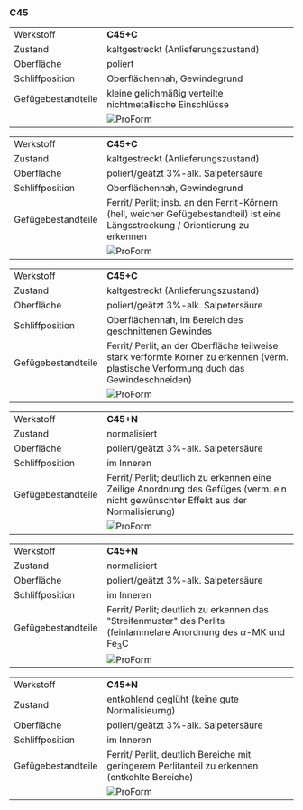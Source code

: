 ### C45
|  |  |
| -- | -- |
| Werkstoff | **C45+C** |
| Zustand | kaltgestreckt (Anlieferungszustand) |
| Oberfläche | poliert |
| Schliffposition | Oberflächennah, Gewindegrund | |
| Gefügebestandteile | kleine gelichmäßig verteilte nichtmetallische Einschlüsse |
|  | ![ProForm](WIngO-C1-Lindau2.jpg) |


|  |  |
| -- | -- |
| Werkstoff | **C45+C** |
| Zustand | kaltgestreckt (Anlieferungszustand) |
| Oberfläche | poliert/geätzt 3%-alk. Salpetersäure |
| Schliffposition | Oberflächennah, Gewindegrund |
| Gefügebestandteile | Ferrit/ Perlit; insb. an den Ferrit-Körnern (hell, weicher Gefügebestandteil) ist eine Längsstreckung / Orientierung zu erkennen |
|  | ![ProForm](WIngO-C1-Lindau6.jpg) |


|  |  |
| -- | -- |
| Werkstoff | **C45+C** |
| Zustand | kaltgestreckt (Anlieferungszustand) |
| Oberfläche | poliert/geätzt 3%-alk. Salpetersäure |
| Schliffposition | Oberflächennah, im Bereich des geschnittenen Gewindes |
| Gefügebestandteile | Ferrit/ Perlit; an der Oberfläche teilweise stark verformte Körner zu erkennen (verm. plastische Verformung duch das Gewindeschneiden) |
|  | ![ProForm](WIngO-C1-Lindau7.jpg) |


|  |  |
| -- | -- |
| Werkstoff | **C45+N** |
| Zustand | normalisiert 
| Oberfläche | poliert/geätzt 3%-alk. Salpetersäure |
| Schliffposition | im Inneren |
| Gefügebestandteile | Ferrit/ Perlit; deutlich zu erkennen eine Zeilige Anordnung des Gefüges (verm. ein nicht gewünschter Effekt aus der Normalisierung) |
|  | ![ProForm](WingO1406_C45_3.jpg) |


|  |  |
| -- | -- |
| Werkstoff | **C45+N** |
| Zustand | normalisiert |
| Oberfläche | poliert/geätzt 3%-alk. Salpetersäure |
| Schliffposition | im Inneren |
| Gefügebestandteile | Ferrit/ Perlit; deutlich zu erkennen das "Streifenmuster" des Perlits (feinlammelare Anordnung des $\alpha \text{-MK}$ und $\text{Fe}_3\text{C}$ |
|  | ![ProForm](WingO1406_C45_2.jpg) |



|  |  |
| -- | -- |
| Werkstoff | **C45+N** |
| Zustand | entkohlend geglüht (keine gute Normalisieurng) 
| Oberfläche | poliert/geätzt 3%-alk. Salpetersäure |
| Schliffposition | im Inneren |
| Gefügebestandteile | Ferrit/ Perlit, deutlich Bereiche mit geringerem Perlitanteil zu erkennen (entkohlte Bereiche) |
|  | ![ProForm](WingO_1406201959.jpg) |


